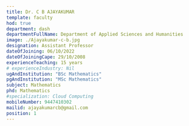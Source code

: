 ```yaml
---
title: Dr. C B AJAYAKUMAR
template: faculty
hod: true
department: dash
departmentFullName: Department of Applied Sciences and Humanities
image: ./Ajayakumar-c-b.jpg
designation: Assistant Professor
dateOfJoining: 06/10/2022
dateOfJoiningCape: 29/10/2008
experienceTeaching: 15 years
# experienceIndustry: Nil
ugAndInstitution: "BSc Mathematics"
pgAndInstitution: "MSc Mathematics"
subject: Mathematics
phd: Mathematics
#specialization: Cloud Computing
mobileNumber: 9447410302
mailid: ajayakumarcb@gmail.com
position: 1
---
```

